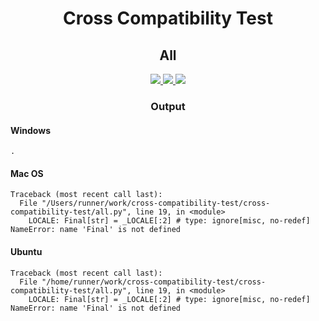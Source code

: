 <h1 align="center" style="font-weight: bold">
    Cross Compatibility Test
</h1>

<h2 align="center" style="font-weight: bold">
    All
</h2>

<p align="center">
    <a href="https://github.com/whinee/cross-compatibility-test/actions/workflows/windows-all.yml">
        <img src="https://img.shields.io/github/actions/workflow/status/whinee/cross-compatibility-test/windows-all.yml?branch=main&label=Windows&style=flat-square">
    </a>
    <a href="https://github.com/whinee/cross-compatibility-test/actions/workflows/macos-all.yml">
        <img src="https://img.shields.io/github/actions/workflow/status/whinee/cross-compatibility-test/macos-all.yml?branch=main&label=Mac%20OS&style=flat-square">
    </a>
    <a href="https://github.com/whinee/cross-compatibility-test/actions/workflows/ubuntu-all.yml">
        <img src="https://img.shields.io/github/actions/workflow/status/whinee/cross-compatibility-test/ubuntu-all.yml?branch=main&label=Ubuntu&style=flat-square">
    </a>
</p>

<h3 align="center" style="font-weight: bold">
    Output
</h3>

#### **Windows**

```windows
.
```

#### **Mac OS**

```macos
Traceback (most recent call last):
  File "/Users/runner/work/cross-compatibility-test/cross-compatibility-test/all.py", line 19, in <module>
    LOCALE: Final[str] = _LOCALE[:2] # type: ignore[misc, no-redef]
NameError: name 'Final' is not defined
```

#### **Ubuntu**

```ubuntu
Traceback (most recent call last):
  File "/home/runner/work/cross-compatibility-test/cross-compatibility-test/all.py", line 19, in <module>
    LOCALE: Final[str] = _LOCALE[:2] # type: ignore[misc, no-redef]
NameError: name 'Final' is not defined
```
